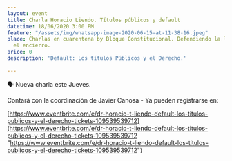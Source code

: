 ```yaml
---
layout: event
title: Charla Horacio Liendo. Títulos públicos y default
datetime: 18/06/2020 3:00 PM
feature: "/assets/img/whatsapp-image-2020-06-15-at-11-38-16.jpeg"
place: Charlas en cuarentena by Bloque Constitucional. Defendiendo la libertad desde
  el encierro.
price: 0
description: 'Default: Los títulos Públicos y el Derecho.'

---
```

🗣️ Nueva charla este Jueves. 

Contará con la coordinación de Javier Canosa - Ya pueden registrarse en:

[https://www.eventbrite.com/e/dr-horacio-t-liendo-default-los-titulos-publicos-y-el-derecho-tickets-109539539712](https://www.eventbrite.com/e/dr-horacio-t-liendo-default-los-titulos-publicos-y-el-derecho-tickets-109539539712 "https://www.eventbrite.com/e/dr-horacio-t-liendo-default-los-titulos-publicos-y-el-derecho-tickets-109539539712")